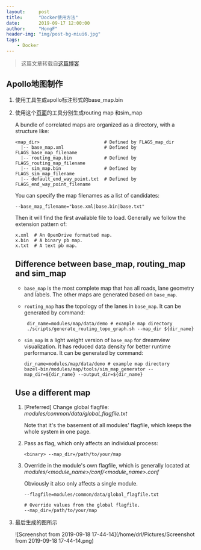 ```yaml
---
layout:     post
title:      "Docker使用方法"
date:       2019-09-17 12:00:00
author:     "HongF"
header-img: "img/post-bg-miui6.jpg"
tags:
    - Docker
---
```


> 这篇文章转载自[这篇博客](https://yeasy.gitbooks.io/docker_practice/install/ubuntu.html)

## Apollo地图制作

1. 使用工具生成apollo标注形式的base_map.bin

2. 使用这个[页面](https://github.com/ApolloAuto/apollo/tree/master/modules/map/data)的工具分别生成routing map 和sim_map

   A bundle of correlated maps are organized as a directory, with a structure like:

   ```
   <map_dir>                        # Defined by FLAGS_map_dir
     |-- base_map.xml               # Defined by FLAGS_base_map_filename
     |-- routing_map.bin            # Defined by FLAGS_routing_map_filename
     |-- sim_map.bin                # Defined by FLAGS_sim_map_filename
     |-- default_end_way_point.txt  # Defined by FLAGS_end_way_point_filename
   ```

   You can specify the map filenames as a list of candidates:

   ```
   --base_map_filename="base.xml|base.bin|base.txt"
   ```

   Then it will find the first available file to load. Generally we follow the extension pattern of:

   ```
   x.xml  # An OpenDrive formatted map.
   x.bin  # A binary pb map.
   x.txt  # A text pb map.
   ```

   ## 

   ## Difference between base_map, routing_map and sim_map

   - `base_map` is the most complete map that has all roads, lane geometry and labels. The other maps are generated based on `base_map`.

   - `routing_map` has the topology of the lanes in `base_map`. It can be generated by command:

     ```
      dir_name=modules/map/data/demo # example map directory
      ./scripts/generate_routing_topo_graph.sh --map_dir ${dir_name}
     ```

   - `sim_map` is a light weight version of `base_map` for dreamview visualization. It has reduced data density for better runtime performance. It can be generated by command:

     ```
     dir_name=modules/map/data/demo # example map directory
     bazel-bin/modules/map/tools/sim_map_generator --map_dir=${dir_name} --output_dir=${dir_name}
     ```

   ## 

   ## Use a different map

   1. [Preferred] Change global flagfile: *modules/common/data/global_flagfile.txt*

      Note that it's the basement of all modules' flagfile, which keeps the whole system in one page.

   2. Pass as flag, which only affects an individual process:

      ```
      <binary> --map_dir=/path/to/your/map
      ```

   3. Override in the module's own flagfile, which is generally located at *modules/<module_name>/conf/<module_name>.conf*

      Obviously it also only affects a single module.

      ```
      --flagfile=modules/common/data/global_flagfile.txt
      
      # Override values from the global flagfile.
      --map_dir=/path/to/your/map
      ```



3. 最后生成的图所示

   ![Screenshot from 2019-09-18 17-44-14](/home/drl/Pictures/Screenshot from 2019-09-18 17-44-14.png)